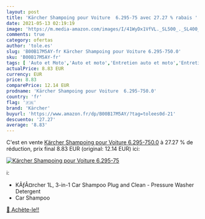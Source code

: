 ```yaml
---
layout: post
title: 'Kärcher Shampoing pour Voiture  6.295-75 avec 27.27 % rabais '
date: 2021-05-13 02:19:19
image: 'https://m.media-amazon.com/images/I/41WyDx1VfVL._SL500_._SL400_.jpg'
comments: true
category: ofertas
author: 'tole.es'
slug: 'B00B17M5AY-fr Kärcher Shampoing pour Voiture 6.295-750.0'
sku: 'B00B17M5AY-fr'
tags: [ 'Auto et Moto','Auto et moto','Entretien auto et moto','Entretien peinture pour auto et moto','Shampooings dentretien pour auto et moto','kärcher', ]
actualPrice: 8.83 EUR
currency: EUR
price: 8.83
comparePrice: 12.14 EUR
prodname: 'Kärcher Shampoing pour Voiture  6.295-750.0'
country: 'fr'
flag: '🇫🇷'
brand: 'Kärcher'
buyurl: 'https://www.amazon.fr/dp/B00B17M5AY/?tag=tolees0d-21'
descuento: '27.27'
average: '8.83'
---
```


C'est en vente [Kärcher Shampoing pour Voiture  6.295-750.0](https://www.amazon.fr/dp/B00B17M5AY/?tag=tolees0d-21)  à  27.27 % de réduction, prix final  8.83 EUR (original: 12.14 EUR) ici:

[![Kärcher Shampoing pour Voiture  6.295-75](https://m.media-amazon.com/images/I/41WyDx1VfVL._SL500_._SL400_.jpg)](https://www.amazon.fr/dp/B00B17M5AY/?tag=tolees0d-21)

ℹ️:

- KÃƒÂ¤rcher 1L, 3-in-1 Car Shampoo Plug and Clean - Pressure Washer Detergent
- Car Shampoo

[🛒 Achète-le!!](https://www.amazon.fr/dp/B00B17M5AY/?tag=tolees0d-21)
